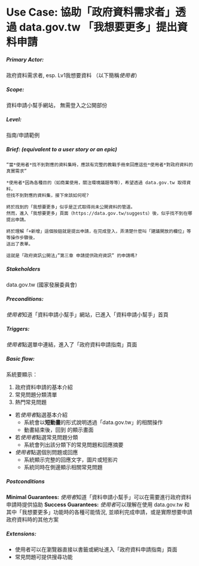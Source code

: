 # Use Case: 協助「政府資料需求者」透過 data.gov.tw 「我想要更多」提出資料申請
##### Primary Actor:
政府資料需求者, esp. Lv1我想要資料 （以下簡稱*使用者*）
##### Scope:
資料申請小幫手網站， 無需登入之公開部份
##### Level: 
指南/申請範例
##### Brief: (equivalent to a user story or an epic)
```
“當*使用者*找不到對應的資料集時，應該有完整的教戰手冊來回應這些*使用者*對政府資料的真實需求”

*使用者*因為各種目的（如商業使用，關注環境議題等等），希望透過 data.gov.tw 取得資料，
但找不到對應的資料集，接下來該如何呢?

終於找到的「我想要更多」似乎是正式取得尚未公開資料的管道。
然而，進入「我想要更多」頁面（https://data.gov.tw/suggests）後，似乎找不到在哪提出申請。

終於理解「+新增」這個按鈕就是提出申請，在完成登入，弄清楚什麼叫「建議開放的欄位」等等操作步驟後，
送出了表單。

這就是「政府資訊公開法」”第三章 申請提供政府資訊” 的申請嗎?
```

##### Stakeholders
data.gov.tw (國家發展委員會)

##### Preconditions:
*使用者*知道「資料申請小幫手」網站，已進入「資料申請小幫手」首頁

##### Triggers:
*使用者*點選單中連結，進入了「政府資料申請指南」頁面

##### Basic flow:
系統要顯示：
1. 政府資料申請的基本介紹
2. 常見問題分類清單
3. 熱門常見問題

* 若*使用者*點選基本介紹
    * 系統會以**短動畫**的形式說明透過「data.gov.tw」的相關操作
    * 動畫結束後，回到  的顯示畫面
* 若*使用者*點選常見問題分類
    * 系統會列出該分類下的常見問題和回應摘要
* *使用者*點選個別問題或回應
    * 系統顯示完整的回應文字，圖片或短影片
    * 系統同時在側邊顯示相關常見問題

##### Postconditions
**Minimal Guarantees:**
*使用者*知道「資料申請小幫手」可以在需要進行政府資料申請時提供協助
**Success Guarantees:**
*使用者*可以理解在使用 data.gov.tw 和其中「我想要更多」功能時的各種可能情況, 並順利完成申請，或是實際想要申請政府資料時的其他方案

##### Extensions:
* 使用者可以在瀏覽器直接以書籤或網址進入「政府資料申請指南」頁面
* 常見問題可提供搜尋功能

